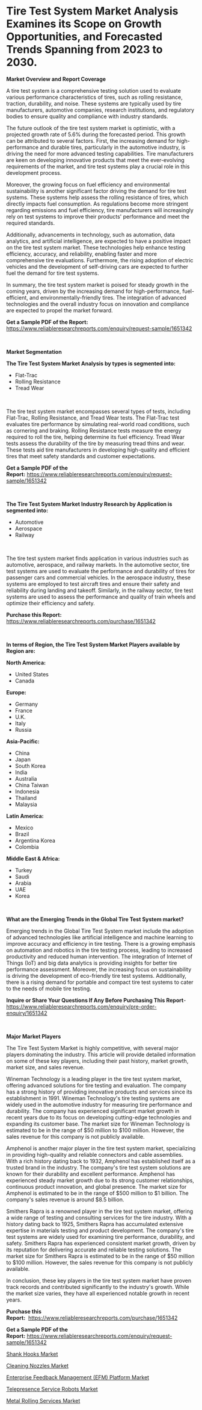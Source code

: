 <p><h1>Tire Test System Market Analysis Examines its Scope on Growth Opportunities, and Forecasted Trends Spanning from 2023 to 2030.</h1></p><p><strong>Market Overview and Report Coverage</strong></p>
<p><p>A tire test system is a comprehensive testing solution used to evaluate various performance characteristics of tires, such as rolling resistance, traction, durability, and noise. These systems are typically used by tire manufacturers, automotive companies, research institutions, and regulatory bodies to ensure quality and compliance with industry standards.</p><p>The future outlook of the tire test system market is optimistic, with a projected growth rate of 5.6% during the forecasted period. This growth can be attributed to several factors. First, the increasing demand for high-performance and durable tires, particularly in the automotive industry, is driving the need for more advanced testing capabilities. Tire manufacturers are keen on developing innovative products that meet the ever-evolving requirements of the market, and tire test systems play a crucial role in this development process.</p><p>Moreover, the growing focus on fuel efficiency and environmental sustainability is another significant factor driving the demand for tire test systems. These systems help assess the rolling resistance of tires, which directly impacts fuel consumption. As regulations become more stringent regarding emissions and fuel efficiency, tire manufacturers will increasingly rely on test systems to improve their products' performance and meet the required standards.</p><p>Additionally, advancements in technology, such as automation, data analytics, and artificial intelligence, are expected to have a positive impact on the tire test system market. These technologies help enhance testing efficiency, accuracy, and reliability, enabling faster and more comprehensive tire evaluations. Furthermore, the rising adoption of electric vehicles and the development of self-driving cars are expected to further fuel the demand for tire test systems.</p><p>In summary, the tire test system market is poised for steady growth in the coming years, driven by the increasing demand for high-performance, fuel-efficient, and environmentally-friendly tires. The integration of advanced technologies and the overall industry focus on innovation and compliance are expected to propel the market forward.</p></p>
<p><strong>Get a Sample PDF of the Report:</strong> <a href="https://www.reliableresearchreports.com/enquiry/request-sample/1651342">https://www.reliableresearchreports.com/enquiry/request-sample/1651342</a></p>
<p>&nbsp;</p>
<p><strong>Market Segmentation</strong></p>
<p><strong>The Tire Test System Market Analysis by types is segmented into:</strong></p>
<p><ul><li>Flat-Trac</li><li>Rolling Resistance</li><li>Tread Wear</li></ul></p>
<p>&nbsp;</p>
<p><p>The tire test system market encompasses several types of tests, including Flat-Trac, Rolling Resistance, and Tread Wear tests. The Flat-Trac test evaluates tire performance by simulating real-world road conditions, such as cornering and braking. Rolling Resistance tests measure the energy required to roll the tire, helping determine its fuel efficiency. Tread Wear tests assess the durability of the tire by measuring tread thins and wear. These tests aid tire manufacturers in developing high-quality and efficient tires that meet safety standards and customer expectations.</p></p>
<p><strong>Get a Sample PDF of the Report:</strong>&nbsp;<a href="https://www.reliableresearchreports.com/enquiry/request-sample/1651342">https://www.reliableresearchreports.com/enquiry/request-sample/1651342</a></p>
<p>&nbsp;</p>
<p><strong>The Tire Test System Market Industry Research by Application is segmented into:</strong></p>
<p><ul><li>Automotive</li><li>Aerospace</li><li>Railway</li></ul></p>
<p>&nbsp;</p>
<p><p>The tire test system market finds application in various industries such as automotive, aerospace, and railway markets. In the automotive sector, tire test systems are used to evaluate the performance and durability of tires for passenger cars and commercial vehicles. In the aerospace industry, these systems are employed to test aircraft tires and ensure their safety and reliability during landing and takeoff. Similarly, in the railway sector, tire test systems are used to assess the performance and quality of train wheels and optimize their efficiency and safety.</p></p>
<p><strong>Purchase this Report:</strong>&nbsp; <a href="https://www.reliableresearchreports.com/purchase/1651342">https://www.reliableresearchreports.com/purchase/1651342</a></p>
<p>&nbsp;</p>
<p><strong>In terms of Region, the Tire Test System Market Players available by Region are:</strong></p>
<p>
    <p> <strong> North America: </strong>
        <ul>
            <li>United States</li>
            <li>Canada</li>
        </ul>
        </p> 
    <p> <strong> Europe: </strong>
        <ul>
            <li>Germany</li>
            <li>France</li>
            <li>U.K.</li>
            <li>Italy</li>
            <li>Russia</li>
        </ul>
        </p> 
    <p> <strong> Asia-Pacific: </strong>
        <ul>
            <li>China</li>
            <li>Japan</li>
            <li>South Korea</li>
            <li>India</li>
            <li>Australia</li>
            <li>China Taiwan</li>
            <li>Indonesia</li>
            <li>Thailand</li>
            <li>Malaysia</li>
        </ul>
        </p> 
    <p> <strong> Latin America: </strong>
        <ul>
            <li>Mexico</li>
            <li>Brazil</li>
            <li>Argentina Korea</li>
            <li>Colombia</li>
        </ul>
        </p> 
    <p> <strong> Middle East & Africa: </strong>
        <ul>
            <li>Turkey</li>
            <li>Saudi</li>
            <li>Arabia</li>
            <li>UAE</li>
            <li>Korea</li>
        </ul>
    </p>
    </p>
<p>&nbsp;</p>
<p><strong>What are the Emerging Trends in the Global Tire Test System market?</strong></p>
<p><p>Emerging trends in the Global Tire Test System market include the adoption of advanced technologies like artificial intelligence and machine learning to improve accuracy and efficiency in tire testing. There is a growing emphasis on automation and robotics in the tire testing process, leading to increased productivity and reduced human intervention. The integration of Internet of Things (IoT) and big data analytics is providing insights for better tire performance assessment. Moreover, the increasing focus on sustainability is driving the development of eco-friendly tire test systems. Additionally, there is a rising demand for portable and compact tire test systems to cater to the needs of mobile tire testing.</p></p>
<p><strong>Inquire or Share Your Questions If Any Before Purchasing This Report</strong>- <a href="https://www.reliableresearchreports.com/enquiry/pre-order-enquiry/1651342">https://www.reliableresearchreports.com/enquiry/pre-order-enquiry/1651342</a></p>
<p>&nbsp;</p>
<p><strong>Major Market Players</strong></p>
<p><p>The Tire Test System Market is highly competitive, with several major players dominating the industry. This article will provide detailed information on some of these key players, including their past history, market growth, market size, and sales revenue.</p><p>Wineman Technology is a leading player in the tire test system market, offering advanced solutions for tire testing and evaluation. The company has a strong history of providing innovative products and services since its establishment in 1991. Wineman Technology's tire testing systems are widely used in the automotive industry for measuring tire performance and durability. The company has experienced significant market growth in recent years due to its focus on developing cutting-edge technologies and expanding its customer base. The market size for Wineman Technology is estimated to be in the range of $50 million to $100 million. However, the sales revenue for this company is not publicly available.</p><p>Amphenol is another major player in the tire test system market, specializing in providing high-quality and reliable connectors and cable assemblies. With a rich history dating back to 1932, Amphenol has established itself as a trusted brand in the industry. The company's tire test system solutions are known for their durability and excellent performance. Amphenol has experienced steady market growth due to its strong customer relationships, continuous product innovation, and global presence. The market size for Amphenol is estimated to be in the range of $500 million to $1 billion. The company's sales revenue is around $8.5 billion.</p><p>Smithers Rapra is a renowned player in the tire test system market, offering a wide range of testing and consulting services for the tire industry. With a history dating back to 1925, Smithers Rapra has accumulated extensive expertise in materials testing and product development. The company's tire test systems are widely used for examining tire performance, durability, and safety. Smithers Rapra has experienced consistent market growth, driven by its reputation for delivering accurate and reliable testing solutions. The market size for Smithers Rapra is estimated to be in the range of $50 million to $100 million. However, the sales revenue for this company is not publicly available.</p><p>In conclusion, these key players in the tire test system market have proven track records and contributed significantly to the industry's growth. While the market size varies, they have all experienced notable growth in recent years.</p></p>
<p><strong>Purchase this Report:</strong>&nbsp;&nbsp;<a href="https://www.reliableresearchreports.com/purchase/1651342">https://www.reliableresearchreports.com/purchase/1651342</a></p>
<p></p>
<p><strong>Get a Sample PDF of the Report:</strong>&nbsp;<a href="https://www.reliableresearchreports.com/enquiry/request-sample/1651342">https://www.reliableresearchreports.com/enquiry/request-sample/1651342</a></p>
<p><p><a href="https://www.linkedin.com/pulse/shank-hooks-market-challenges-opportunities-growth-drivers-major-up4gf/">Shank Hooks Market</a></p><p><a href="https://medium.com/@vaughnkunde/cleaning-nozzles-market-size-growth-forecast-2023-2030-6c7d6012bf65">Cleaning Nozzles Market</a></p><p><a href="https://github.com/AKSHATREPORTPRIME/Market-Research-Report-List-1/blob/main/enterprise-feedback-management-efm-platform-market.md">Enterprise Feedback Management (EFM) Platform Market</a></p><p><a href="https://github.com/lilstefpacute/Market-Research-Report-List-1/blob/main/telepresence-service-robots-market.md">Telepresence Service Robots Market</a></p><p><a href="https://www.linkedin.com/pulse/metal-rolling-services-market-size-2023-2030-global-industrial-x0vjf/">Metal Rolling Services Market</a></p></p>